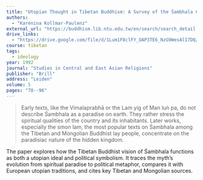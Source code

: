 ```yaml
---
title: "Utopian Thought in Tibetan Buddhism: A Survey of the Śambhala Concept and its Sources"
authors:
  - "Karénina Kollmar-Paulenz"
external_url: "https://buddhism.lib.ntu.edu.tw/en/search/search_detail.jsp?seq=295058&comefrom=authorinfo"
drive_links:
  - "https://drive.google.com/file/d/1Lum1F8clFY_OAP3TE6_NzG9WesAlI7DQ/view?usp=sharing"
course: tibetan
tags:
  - ideology
year: 1992
journal: "Studies in Central and East Asian Religions"
publisher: "Brill"
address: "Leiden"
volume: 5
pages: "78--96"
---
```


> Early texts, like the Vimalaprabhā or the Lam yig of Man luṅ pa, do not describe
Śambhala as a paradise on earth. They rather stress the spiritual qualities of the country
and its inhabitants. Later works, especially the smon lam, the most popular texts on
Śambhala among the Tibetan and Mongolian Buddhist lay people, concentrate on the 
paradisiac nature of the hidden kingdom.

The paper explores how the Tibetan Buddhist vision of Śambhala functions as both a utopian ideal and political symbolism. It traces the myth’s evolution from spiritual paradise to political metaphor, compares it with European utopian traditions, and cites key Tibetan and Mongolian sources.

